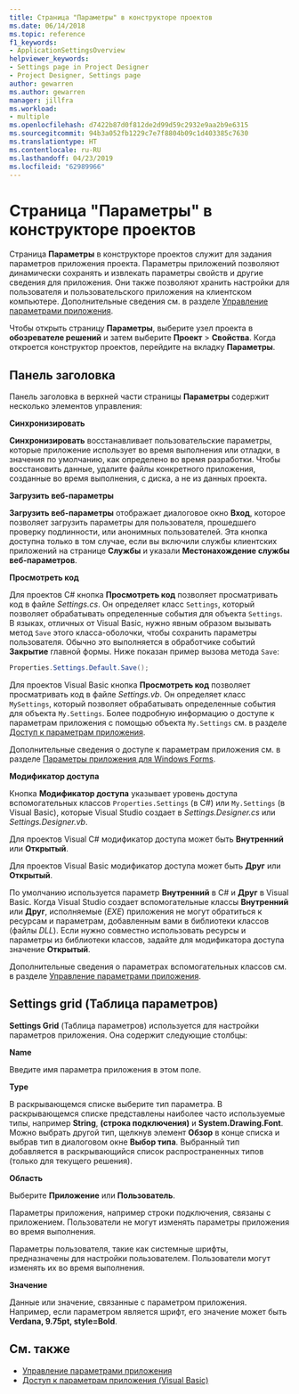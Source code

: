 ```yaml
---
title: Страница "Параметры" в конструкторе проектов
ms.date: 06/14/2018
ms.topic: reference
f1_keywords:
- ApplicationSettingsOverview
helpviewer_keywords:
- Settings page in Project Designer
- Project Designer, Settings page
author: gewarren
ms.author: gewarren
manager: jillfra
ms.workload:
- multiple
ms.openlocfilehash: d7422b87d0f812de2d99d59c2932e9aa2b9e6315
ms.sourcegitcommit: 94b3a052fb1229c7e7f8804b09c1d403385c7630
ms.translationtype: HT
ms.contentlocale: ru-RU
ms.lasthandoff: 04/23/2019
ms.locfileid: "62989966"
---
```

# <a name="settings-page-project-designer"></a>Страница "Параметры" в конструкторе проектов

Страница **Параметры** в конструкторе проектов служит для задания параметров приложения проекта. Параметры приложений позволяют динамически сохранять и извлекать параметры свойств и другие сведения для приложения. Они также позволяют хранить настройки для пользователя и пользовательского приложения на клиентском компьютере. Дополнительные сведения см. в разделе [Управление параметрами приложения](../managing-application-settings-dotnet.md).

Чтобы открыть страницу **Параметры**, выберите узел проекта в **обозревателе решений** и затем выберите **Проект** > **Свойства**. Когда откроется конструктор проектов, перейдите на вкладку **Параметры**.

## <a name="header-bar"></a>Панель заголовка

Панель заголовка в верхней части страницы **Параметры** содержит несколько элементов управления:

**Синхронизировать**

**Синхронизировать** восстанавливает пользовательские параметры, которые приложение использует во время выполнения или отладки, в значения по умолчанию, как определено во время разработки. Чтобы восстановить данные, удалите файлы конкретного приложения, созданные во время выполнения, с диска, а не из данных проекта.

**Загрузить веб-параметры**

**Загрузить веб-параметры** отображает диалоговое окно **Вход**, которое позволяет загрузить параметры для пользователя, прошедшего проверку подлинности, или анонимных пользователей. Эта кнопка доступна только в том случае, если вы включили службы клиентских приложений на странице **Службы** и указали **Местонахождение службы веб-параметров**.

**Просмотреть код**

Для проектов C# кнопка **Просмотреть код** позволяет просматривать код в файле *Settings.cs*. Он определяет класс `Settings`, который позволяет обрабатывать определенные события для объекта `Settings`. В языках, отличных от Visual Basic, нужно явным образом вызывать метод `Save` этого класса-оболочки, чтобы сохранить параметры пользователя. Обычно это выполняется в обработчике событий **Закрытие** главной формы. Ниже показан пример вызова метода `Save`:

```csharp
Properties.Settings.Default.Save();
```

Для проектов Visual Basic кнопка **Просмотреть код** позволяет просматривать код в файле *Settings.vb*. Он определяет класс `MySettings`, который позволяет обрабатывать определенные события для объекта `My.Settings`. Более подробную информацию о доступе к параметрам приложения с помощью объекта `My.Settings` см. в разделе [Доступ к параметрам приложения](/dotnet/visual-basic/developing-apps/programming/app-settings/accessing-application-settings).

Дополнительные сведения о доступе к параметрам приложения см. в разделе [Параметры приложения для Windows Forms](/dotnet/framework/winforms/advanced/application-settings-for-windows-forms).

**Модификатор доступа**

Кнопка **Модификатор доступа** указывает уровень доступа вспомогательных классов `Properties.Settings` (в C#) или `My.Settings` (в Visual Basic), которые Visual Studio создает в *Settings.Designer.cs* или *Settings.Designer.vb*.

Для проектов Visual C# модификатор доступа может быть **Внутренний** или **Открытый**.

Для проектов Visual Basic модификатор доступа может быть **Друг** или **Открытый**.

По умолчанию используется параметр **Внутренний** в C# и **Друг** в Visual Basic. Когда Visual Studio создает вспомогательные классы **Внутренний** или **Друг**, исполняемые (*EXE*) приложения не могут обратиться к ресурсам и параметрам, добавленным вами в библиотеки классов (файлы *DLL*). Если нужно совместно использовать ресурсы и параметры из библиотеки классов, задайте для модификатора доступа значение **Открытый**.

Дополнительные сведения о параметрах вспомогательных классов см. в разделе [Управление параметрами приложения](../managing-application-settings-dotnet.md).

## <a name="settings-grid"></a>Settings grid (Таблица параметров)

**Settings Grid** (Таблица параметров) используется для настройки параметров приложения. Она содержит следующие столбцы:

**Name**

Введите имя параметра приложения в этом поле.

**Type**

В раскрывающемся списке выберите тип параметра. В раскрывающемся списке представлены наиболее часто используемые типы, например **String**, **(строка подключения)** и **System.Drawing.Font**. Можно выбрать другой тип, щелкнув элемент **Обзор** в конце списка и выбрав тип в диалоговом окне **Выбор типа**. Выбранный тип добавляется в раскрывающийся список распространенных типов (только для текущего решения).

**Область**

Выберите **Приложение** или **Пользователь**.

Параметры приложения, например строки подключения, связаны с приложением. Пользователи не могут изменять параметры приложения во время выполнения.

Параметры пользователя, такие как системные шрифты, предназначены для настройки пользователем. Пользователи могут изменять их во время выполнения.

**Значение**

Данные или значение, связанные с параметром приложения. Например, если параметром является шрифт, его значение может быть **Verdana, 9.75pt, style=Bold**.

## <a name="see-also"></a>См. также

- [Управление параметрами приложения](../managing-application-settings-dotnet.md)
- [Доступ к параметрам приложения (Visual Basic)](/dotnet/visual-basic/developing-apps/programming/app-settings/accessing-application-settings)